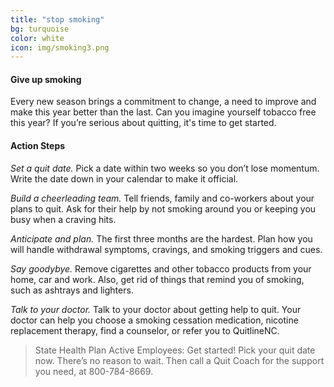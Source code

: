 ```yaml
---
title: "stop smoking"
bg: turquoise
color: white
icon: img/smoking3.png
---
```


#### Give up smoking

Every new season brings a commitment to change, a need to improve and make this year better than the last.  Can you imagine yourself tobacco free this year? If you’re serious about quitting, it's time to get started.

#### Action Steps

*Set a quit date.* Pick a date within two weeks so you don’t lose momentum. Write the date down in your calendar to make it official.

*Build a cheerleading team.* Tell friends, family and co-workers about your plans to quit. Ask for their help by not smoking around you or keeping you busy when a craving hits.

*Anticipate and plan.*  The first three months are the hardest. Plan how you will handle withdrawal symptoms, cravings, and smoking triggers and cues.

*Say goodybye.* Remove cigarettes and other tobacco products from your home, car and work. Also, get rid of things that remind you of smoking, such as ashtrays and lighters.

*Talk to your doctor.* Talk to your doctor about getting help to quit. Your doctor can help you choose a smoking cessation medication, nicotine replacement therapy, find a counselor, or refer you to QuitlineNC.

> State Health Plan Active Employees:
> Get started! Pick your quit date now. There’s no reason to wait. Then call a Quit Coach for the support you need, at 800-784-8669.
